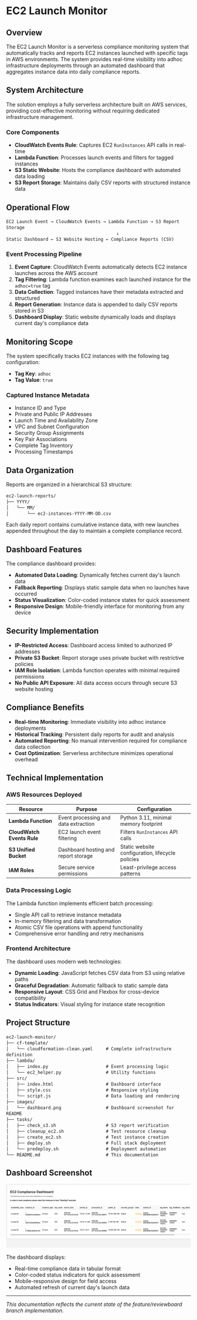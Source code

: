 # EC2 Launch Monitor

## Overview

The EC2 Launch Monitor is a serverless compliance monitoring system that automatically tracks and reports EC2 instances launched with specific tags in AWS environments. The system provides real-time visibility into adhoc infrastructure deployments through an automated dashboard that aggregates instance data into daily compliance reports.

## System Architecture

The solution employs a fully serverless architecture built on AWS services, providing cost-effective monitoring without requiring dedicated infrastructure management.

### Core Components

- **CloudWatch Events Rule**: Captures EC2 `RunInstances` API calls in real-time
- **Lambda Function**: Processes launch events and filters for tagged instances
- **S3 Static Website**: Hosts the compliance dashboard with automated data loading
- **S3 Report Storage**: Maintains daily CSV reports with structured instance data

## Operational Flow

```
EC2 Launch Event → CloudWatch Events → Lambda Function → S3 Report Storage
                                          ↓
Static Dashboard ← S3 Website Hosting ← Compliance Reports (CSV)
```

### Event Processing Pipeline

1. **Event Capture**: CloudWatch Events automatically detects EC2 instance launches across the AWS account
2. **Tag Filtering**: Lambda function examines each launched instance for the `adhoc=true` tag
3. **Data Collection**: Tagged instances have their metadata extracted and structured
4. **Report Generation**: Instance data is appended to daily CSV reports stored in S3
5. **Dashboard Display**: Static website dynamically loads and displays current day's compliance data

## Monitoring Scope

The system specifically tracks EC2 instances with the following tag configuration:
- **Tag Key**: `adhoc`
- **Tag Value**: `true`

### Captured Instance Metadata

- Instance ID and Type
- Private and Public IP Addresses
- Launch Time and Availability Zone
- VPC and Subnet Configuration
- Security Group Assignments
- Key Pair Associations
- Complete Tag Inventory
- Processing Timestamps

## Data Organization

Reports are organized in a hierarchical S3 structure:
```
ec2-launch-reports/
├── YYYY/
│   └── MM/
│       └── ec2-instances-YYYY-MM-DD.csv
```

Each daily report contains cumulative instance data, with new launches appended throughout the day to maintain a complete compliance record.

## Dashboard Features

The compliance dashboard provides:
- **Automated Data Loading**: Dynamically fetches current day's launch data
- **Fallback Reporting**: Displays static sample data when no launches have occurred
- **Status Visualization**: Color-coded instance states for quick assessment
- **Responsive Design**: Mobile-friendly interface for monitoring from any device

## Security Implementation

- **IP-Restricted Access**: Dashboard access limited to authorized IP addresses
- **Private S3 Bucket**: Report storage uses private bucket with restrictive policies
- **IAM Role Isolation**: Lambda function operates with minimal required permissions
- **No Public API Exposure**: All data access occurs through secure S3 website hosting

## Compliance Benefits

- **Real-time Monitoring**: Immediate visibility into adhoc instance deployments
- **Historical Tracking**: Persistent daily reports for audit and analysis
- **Automated Reporting**: No manual intervention required for compliance data collection
- **Cost Optimization**: Serverless architecture minimizes operational overhead

## Technical Implementation

### AWS Resources Deployed

| Resource | Purpose | Configuration |
|----------|---------|---------------|
| **Lambda Function** | Event processing and data extraction | Python 3.11, minimal memory footprint |
| **CloudWatch Events Rule** | EC2 launch event filtering | Filters `RunInstances` API calls |
| **S3 Unified Bucket** | Dashboard hosting and report storage | Static website configuration, lifecycle policies |
| **IAM Roles** | Secure service permissions | Least-privilege access patterns |

### Data Processing Logic

The Lambda function implements efficient batch processing:
- Single API call to retrieve instance metadata
- In-memory filtering and data transformation
- Atomic CSV file operations with append functionality
- Comprehensive error handling and retry mechanisms

### Frontend Architecture

The dashboard uses modern web technologies:
- **Dynamic Loading**: JavaScript fetches CSV data from S3 using relative paths
- **Graceful Degradation**: Automatic fallback to static sample data
- **Responsive Layout**: CSS Grid and Flexbox for cross-device compatibility
- **Status Indicators**: Visual styling for instance state recognition

## Project Structure

```
ec2-launch-monitor/
├── cf-template/
│   └── cloudformation-clean.yaml     # Complete infrastructure definition
├── lambda/
│   ├── index.py                      # Event processing logic
│   └── ec2_helper.py                 # Utility functions
├── src/
│   ├── index.html                    # Dashboard interface
│   ├── style.css                     # Responsive styling
│   └── script.js                     # Data loading and rendering
├── images/
│   └── dashboard.png                 # Dashboard screenshot for README
├── tasks/
│   ├── check_s3.sh                   # S3 report verification
│   ├── cleanup_ec2.sh                # Test resource cleanup
│   ├── create_ec2.sh                 # Test instance creation
│   ├── deploy.sh                     # Full stack deployment
│   └── predeploy.sh                  # Deployment automation
└── README.md                         # This documentation
```

## Dashboard Screenshot

![EC2 Launch Monitor Dashboard](images/dashboard.png)

The dashboard displays:
- Real-time compliance data in tabular format
- Color-coded status indicators for quick assessment
- Mobile-responsive design for field access
- Automated refresh of current day's launch data

---

*This documentation reflects the current state of the feature/reviewboard branch implementation.*

